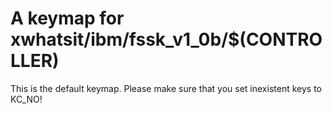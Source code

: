 # A keymap for xwhatsit/ibm/fssk_v1_0b/$(CONTROLLER)

This is the default keymap.
Please make sure that you set inexistent keys to KC_NO!
